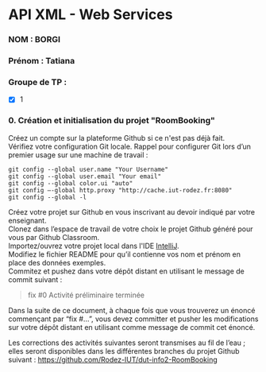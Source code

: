# API XML - Web Services 

### NOM : BORGI
### Prénom : Tatiana
### Groupe de TP : 
- [x] 1

### 0. Création et initialisation du projet "RoomBooking"

Créez un compte sur la plateforme Github si ce n'est pas déjà fait.  
Vérifiez votre configuration Git locale. 
Rappel pour configurer Git lors d’un premier usage sur une machine de travail :

    git config --global user.name "Your Username"
    git config --global user.email "Your email"
    git config --global color.ui "auto"
	git config —-global http.proxy "http://cache.iut-rodez.fr:8080"
    git config --global -l

Créez votre projet sur Github en vous inscrivant au devoir indiqué par votre enseignant.  
Clonez dans l’espace de travail de votre choix le projet Github généré pour vous par Github Classroom.  
Importez/ouvrez votre projet local dans l'IDE [IntelliJ](https://www.jetbrains.com/idea/download/).  
Modifiez le fichier README pour qu’il contienne vos nom et prénom en place des données exemples.  
Commitez et pushez  dans votre dépôt distant en utilisant le message de commit suivant :

> fix #0 Activité préliminaire terminée

Dans la suite de ce document, à chaque fois que vous trouverez un énoncé commençant par “fix #...”, 
vous devez committer et pusher les modifications sur votre dépôt distant en utilisant comme message de commit cet énoncé.

Les corrections des activités suivantes seront transmises au fil de l’eau ; elles seront disponibles dans les 
différentes branches du projet Github suivant : https://github.com/Rodez-IUT/dut-info2-RoomBooking 
